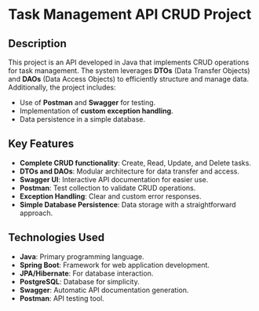 # Task Management API CRUD Project

## Description

This project is an API developed in Java that implements CRUD operations for task management. The system leverages **DTOs** (Data Transfer Objects) and **DAOs** (Data Access Objects) to efficiently structure and manage data. Additionally, the project includes:

- Use of **Postman** and **Swagger** for testing.
- Implementation of **custom exception handling**.
- Data persistence in a simple database.

## Key Features

- **Complete CRUD functionality**: Create, Read, Update, and Delete tasks.
- **DTOs and DAOs**: Modular architecture for data transfer and access.
- **Swagger UI**: Interactive API documentation for easier use.
- **Postman**: Test collection to validate CRUD operations.
- **Exception Handling**: Clear and custom error responses.
- **Simple Database Persistence**: Data storage with a straightforward approach.

## Technologies Used

- **Java**: Primary programming language.
- **Spring Boot**: Framework for web application development.
- **JPA/Hibernate**: For database interaction.
- **PostgreSQL**: Database for simplicity.
- **Swagger**: Automatic API documentation generation.
- **Postman**: API testing tool.
